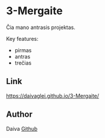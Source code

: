 # 3-Mergaite

Čia mano antrasis projektas.

Key features:
- pirmas
- antras
- trečias

## Link

https://daivaglei.github.io/3-Mergaite/

## Author

Daiva [Github](https://github.com/DaivaGlei)